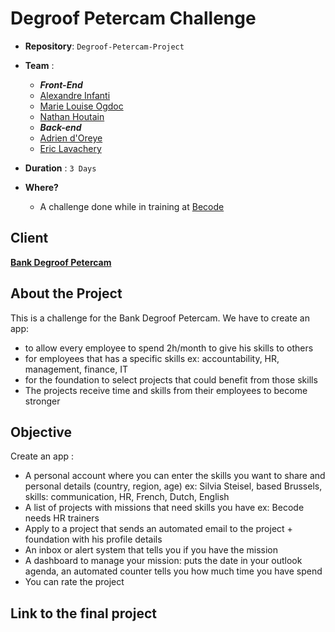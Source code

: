 # Degroof Petercam Challenge

- **Repository**: `Degroof-Petercam-Project`
- **Team** : 
  - ***Front-End***
  - [Alexandre Infanti](https://github.com/Alex-Nfnt)
  - [Marie Louise Ogdoc](https://github.com/OGlou7)
  - [Nathan Houtain](https://github.com/NathanHoutain) 
  - ***Back-end***
  - [Adrien d'Oreye](https://github.com/Adridor)
  - [Eric Lavachery](https://github.com/ericLavachery)

- **Duration** : `3 Days`

- **Where?**
  - A challenge done while in training at [Becode](https://github.com/becodeorg/)

## Client
[**Bank Degroof Petercam**](https://www.degroofpetercam.be/fr/home)

## About the Project
This is a challenge for the Bank Degroof Petercam.
We have to create an app: 
  - to allow every employee to spend 2h/month to give his skills to others
  - for employees that has a specific skills ex: accountability, HR, management, finance, IT
  - for the foundation to select projects that could benefit from those skills
  - The projects receive time and skills from their employees to become stronger

## Objective
Create an app :
  - A personal account where you can enter the skills you want to share and personal details (country, region, age) 
    ex: Silvia Steisel, based Brussels, skills: communication, HR, French, Dutch, English
  - A list of projects with missions that need skills you have 
    ex: Becode needs HR trainers
  - Apply to a project that sends an automated email to the project + foundation with his profile details
  - An inbox or alert system that tells you if you have the mission
  - A dashboard to manage your mission: puts the date in your outlook agenda, an automated counter tells you how much time you have spend
  - You can rate the project 

## Link to the final project


